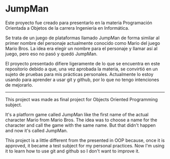 # JumpMan
Este proyecto fue creado para presentarlo en la materia Programación Orientada a Objetos de la carrera Ingeniería en Informática.

Se trata de un juego de plataformas llamado JumpMan de forma similar al primer nombre del personaje actualmente conocido como Mario del  juego Mario Bros. La idea era elegir un nombre para el personaje y llamar así al juego, pero eso no pasó y quedó JumpMan.

El proyecto presentado difiere ligeramente de lo que se encuentra en este repositorio debido a que, una vez aprobada la materia, se  convirtió en un sujeto de pruebas para mis prácticas personales. Actualmente lo estoy usando para aprender a usar git y github, por lo que no tengo intenciones de mejorarlo.

----------------------------------------

This project was made as final project for Objects Oriented Programming subject.

It's a platform game called JumpMan like the first name of the actual character Mario from Mario Bros. The idea was to choose a name for the character and call the game with the same name. But that didn't happen and now it's called JumpMan.

This project is a little different from the presented in OOP because, once it is approved, it became a test subject for my personal practices. Now I'm using it to learn how to use git and github so I don't want to improve it.
